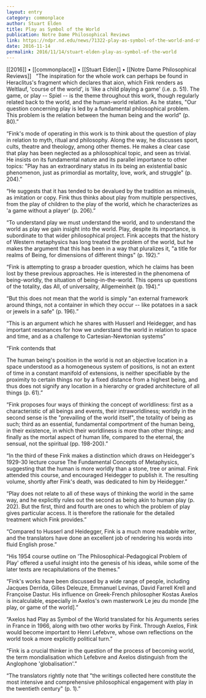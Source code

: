 ```yaml
---
layout: entry
category: commonplace
author: Stuart Elden
title: Play as Symbol of the World
publication: Notre Dame Philosophical Reviews
link: https://ndpr.nd.edu/news/71322-play-as-symbol-of-the-world-and-other-writings/
date: 2016-11-14
permalink: 2016/11/14/stuart-elden-play-as-symbol-of-the-world
---
```


[[2016]] • [[commonplace]] • [[Stuart Elden]] • [[Notre Dame Philosophical Reviews]]
 
“The inspiration for the whole work can perhaps be found in Heraclitus's fragment which declares that aion, which Fink renders as Weltlauf, 'course of the world', is 'like a child playing a game' (i.e. p. 51). The game, or play -- Spiel -- is the theme throughout this work, though regularly related back to the world, and the human-world relation. As he states, "Our question concerning play is led by a fundamental philosophical problem. This problem is the relation between the human being and the world" (p. 80).”

“Fink's mode of operating in this work is to think about the question of play in relation to myth, ritual and philosophy. Along the way, he discusses sport, cults, theatre and theology, among other themes. He makes a clear case that play has been neglected as a philosophical topic, and seen as trivial. He insists on its fundamental nature and its parallel importance to other topics: "Play has an extraordinary status in its being an existential basic phenomenon, just as primordial as mortality, love, work, and struggle" (p. 204).”

“He suggests that it has tended to be devalued by the tradition as mimesis, as imitation or copy. Fink thus thinks about play from multiple perspectives, from the play of children to the play of the world, which he characterizes as 'a game without a player' (p. 206).”

“To understand play we must understand the world, and to understand the world as play we gain insight into the world. Play, despite its importance, is subordinate to that wider philosophical project. Fink accepts that the history of Western metaphysics has long treated the problem of the world, but he makes the argument that this has been in a way that pluralizes it, "a title for realms of Being, for dimensions of different things" (p. 192).”

“Fink is attempting to grasp a broader question, which he claims has been lost by these previous approaches. He is interested in the phenomena of being-worldly, the situation of being-in-the-world. This opens up questions of the totality, das All, of universality, Allgemeinheit (p. 194).”

“But this does not mean that the world is simply "an external framework around things, not a container in which they occur -- like potatoes in a sack or jewels in a safe" (p. 196).”

“This is an argument which he shares with Husserl and Heidegger, and has important resonances for how we understand the world in relation to space and time, and as a challenge to Cartesian-Newtonian systems”

“Fink contends that

The human being's position in the world is not an objective location in a space understood as a homogeneous system of positions, is not an extent of time in a constant manifold of extensions, is neither specifiable by the proximity to certain things nor by a fixed distance from a highest being, and thus does not signify any location in a hierarchy or graded architecture of all things (p. 61).”

“Fink proposes four ways of thinking the concept of worldliness: first as a characteristic of all beings and events, their intraworldliness; worldly in the second sense is the "prevailing of the world itself", the totality of being as such; third as an essential, fundamental comportment of the human being, in their existence, in which their worldliness is more than other things; and finally as the mortal aspect of human life, compared to the eternal, the sensual, not the spiritual (pp. 198-200).”

“In the third of these Fink makes a distinction which draws on Heidegger's 1929-30 lecture course The Fundamental Concepts of Metaphysics, suggesting that the human is more worldly than a stone, tree or animal. Fink attended this course, and encouraged Heidegger to publish it. The resulting volume, shortly after Fink's death, was dedicated to him by Heidegger.”

“Play does not relate to all of these ways of thinking the world in the same way, and he explicitly rules out the second as being akin to human play (p. 202). But the first, third and fourth are ones to which the problem of play gives particular access. It is therefore the rationale for the detailed treatment which Fink provides.”

“Compared to Husserl and Heidegger, Fink is a much more readable writer, and the translators have done an excellent job of rendering his words into fluid English prose.”

“His 1954 course outline on 'The Philosophical-Pedagogical Problem of Play' offered a useful insight into the genesis of his ideas, while some of the later texts are recapitulations of the themes.”

“Fink's works have been discussed by a wide range of people, including Jacques Derrida, Gilles Deleuze, Emmanuel Levinas, David Farrell Krell and Françoise Dastur. His influence on Greek-French philosopher Kostas Axelos is incalculable, especially in Axelos's own masterwork Le jeu du monde [the play, or game of the world].”

“Axelos had Play as Symbol of the World translated for his Arguments series in France in 1966, along with two other works by Fink. Through Axelos, Fink would become important to Henri Lefebvre, whose own reflections on the world took a more explicitly political turn.”

“Fink is a crucial thinker in the question of the process of becoming world, the term mondialisation which Lefebvre and Axelos distinguish from the Anglophone 'globalisation'.”

“The translators rightly note that "the writings collected here constitute the most intensive and comprehensive philosophical engagement with play in the twentieth century" (p. 1).”